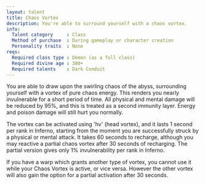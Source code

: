 ```yaml
---
layout: talent
title: Chaos Vortex
description: You're able to surround yourself with a chaos vortex.
info:
  Talent category     : Class
  Method of purchase  : During gameplay or character creation
  Personality traits  : None
reqs:
  Required class type : Demon (as a full class)
  Required divine age : 300+
  Required talents    : Dark Conduit
---
```


You are able to draw upon the swirling chaos of the abyss, surrounding yourself
with a vortex of pure chaos energy.  This renders you nearly invulnerable for a
short period of time.  All physical and mental damage will be reduced by 95%,
and this is treated as a second immunity layer.  Energy and poison damage will
still hurt you normally.

The vortex can be activated using 'hv' (head vortex), and it lasts 1 second
per rank in Inferno, starting from the moment you are successfully struck by a
physical or mental attack.  It takes 60 seconds to recharge, although you may
reactive a partial chaos vortex after 30 seconds of recharging.  The partial
version gives only 1% invulnerability per rank in Inferno.

If you have a warp which grants another type of vortex, you cannot use it while
your Chaos Vortex is active, or vice versa.  However the other vortex will also
gain the option for a partial activation after 30 seconds.
